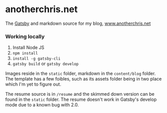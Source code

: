 # anotherchris.net
The [Gatsby](https://www.gatsbyjs.org) and markdown source for my blog, www.anotherchris.net

### Working locally

1. Install Node JS
2. `npm install`
3. `install -g gatsby-cli`
4. `gatsby build` or `gatsby develop`

Images reside in the `static` folder, markdown in the `content/blog` folder. The template has a few 
foibles, such as its assets folder being in two place which I'm yet to figure out.

The resume source is in `/resume` and the skimmed down version can be found in the `static` folder. The 
resume doesn't work in Gatsby's develop mode due to a known bug with 2.0.